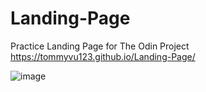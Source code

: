 # Landing-Page
Practice Landing Page for The Odin Project
https://tommyvu123.github.io/Landing-Page/ 

![image](https://github.com/tommyvu123/Landing-Page/assets/91637834/1c261c5e-9f91-4479-b4ef-2acfc189ebb1)
